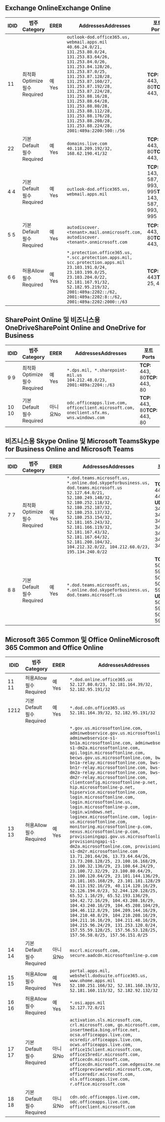 <!--THIS FILE IS AUTOMATICALLY GENERATED. MANUAL CHANGES WILL BE OVERWRITTEN.-->
<!--Please contact the Office 365 Endpoints team with any questions.-->
<!--USGovDoD endpoints version 2018082900-->
<!--File generated 2018-09-28 14:38:18.5431-->

## <a name="exchange-online"></a><span data-ttu-id="45c2c-101">Exchange Online</span><span class="sxs-lookup"><span data-stu-id="45c2c-101">Exchange Online</span></span>

<span data-ttu-id="45c2c-102">ID</span><span class="sxs-lookup"><span data-stu-id="45c2c-102">ID</span></span> | <span data-ttu-id="45c2c-103">범주</span><span class="sxs-lookup"><span data-stu-id="45c2c-103">Category</span></span> | <span data-ttu-id="45c2c-104">ER</span><span class="sxs-lookup"><span data-stu-id="45c2c-104">ER</span></span> | <span data-ttu-id="45c2c-105">Addresses</span><span class="sxs-lookup"><span data-stu-id="45c2c-105">Addresses</span></span> | <span data-ttu-id="45c2c-106">포트</span><span class="sxs-lookup"><span data-stu-id="45c2c-106">Ports</span></span>
-- | -------------------- | --- | ---------------------------------------------------------------------------------------------------------------------------------------------------------------------------------------------------------------------------------------------------------------------------------------------------------------------------------------------------------------------------------------------- | -------------------------------
<span data-ttu-id="45c2c-107">1</span><span class="sxs-lookup"><span data-stu-id="45c2c-107">1</span></span> | <span data-ttu-id="45c2c-108">최적화</span><span class="sxs-lookup"><span data-stu-id="45c2c-108">Optimize</span></span><BR><span data-ttu-id="45c2c-109">필수</span><span class="sxs-lookup"><span data-stu-id="45c2c-109">Required</span></span> | <span data-ttu-id="45c2c-110">예</span><span class="sxs-lookup"><span data-stu-id="45c2c-110">Yes</span></span> | `outlook-dod.office365.us, webmail.apps.mil`<BR>`40.66.24.0/21, 131.253.80.0/24, 131.253.83.64/26, 131.253.84.0/26, 131.253.84.128/26, 131.253.87.0/25, 131.253.87.128/28, 131.253.87.160/27, 131.253.87.192/28, 131.253.87.224/28, 131.253.88.16/28, 131.253.88.64/28, 131.253.88.80/28, 131.253.88.112/28, 131.253.88.176/28, 131.253.88.208/28, 131.253.88.224/28, 2001:489a:2200:500::/56` | <span data-ttu-id="45c2c-111">**TCP:** 443, 80</span><span class="sxs-lookup"><span data-stu-id="45c2c-111">**TCP:** 443, 80</span></span>
<span data-ttu-id="45c2c-112">2</span><span class="sxs-lookup"><span data-stu-id="45c2c-112">2</span></span> | <span data-ttu-id="45c2c-113">기본</span><span class="sxs-lookup"><span data-stu-id="45c2c-113">Default</span></span><BR><span data-ttu-id="45c2c-114">필수</span><span class="sxs-lookup"><span data-stu-id="45c2c-114">Required</span></span> | <span data-ttu-id="45c2c-115">예</span><span class="sxs-lookup"><span data-stu-id="45c2c-115">Yes</span></span> | `domains.live.com`<BR>`40.118.209.192/32, 168.62.190.41/32` | <span data-ttu-id="45c2c-116">**TCP:** 443, 80</span><span class="sxs-lookup"><span data-stu-id="45c2c-116">**TCP:** 443, 80</span></span>
<span data-ttu-id="45c2c-117">4 </span><span class="sxs-lookup"><span data-stu-id="45c2c-117">4</span></span> | <span data-ttu-id="45c2c-118">기본</span><span class="sxs-lookup"><span data-stu-id="45c2c-118">Default</span></span><BR><span data-ttu-id="45c2c-119">필수</span><span class="sxs-lookup"><span data-stu-id="45c2c-119">Required</span></span> | <span data-ttu-id="45c2c-120">예</span><span class="sxs-lookup"><span data-stu-id="45c2c-120">Yes</span></span> | `outlook-dod.office365.us, webmail.apps.mil` | <span data-ttu-id="45c2c-121">**TCP:** 143, 25, 587, 993, 995</span><span class="sxs-lookup"><span data-stu-id="45c2c-121">**TCP:** 143, 25, 587, 993, 995</span></span>
<span data-ttu-id="45c2c-122">5 </span><span class="sxs-lookup"><span data-stu-id="45c2c-122">5</span></span> | <span data-ttu-id="45c2c-123">기본</span><span class="sxs-lookup"><span data-stu-id="45c2c-123">Default</span></span><BR><span data-ttu-id="45c2c-124">필수</span><span class="sxs-lookup"><span data-stu-id="45c2c-124">Required</span></span> | <span data-ttu-id="45c2c-125">예</span><span class="sxs-lookup"><span data-stu-id="45c2c-125">Yes</span></span> | `autodiscover.<tenant>.mail.onmicrosoft.com, autodiscover.<tenant>.onmicrosoft.com` | <span data-ttu-id="45c2c-126">**TCP:** 443, 80</span><span class="sxs-lookup"><span data-stu-id="45c2c-126">**TCP:** 443, 80</span></span>
<span data-ttu-id="45c2c-127">6 </span><span class="sxs-lookup"><span data-stu-id="45c2c-127">6</span></span> | <span data-ttu-id="45c2c-128">허용</span><span class="sxs-lookup"><span data-stu-id="45c2c-128">Allow</span></span><BR><span data-ttu-id="45c2c-129">필수</span><span class="sxs-lookup"><span data-stu-id="45c2c-129">Required</span></span> | <span data-ttu-id="45c2c-130">예</span><span class="sxs-lookup"><span data-stu-id="45c2c-130">Yes</span></span> | `*.protection.office365.us, *.scc.protection.apps.mil, scc.protection.apps.mil`<BR>`23.103.191.0/24, 23.103.199.0/25, 23.103.204.0/22, 52.181.167.91/32, 52.182.95.219/32, 2001:489a:2202::/62, 2001:489a:2202:8::/62, 2001:489a:2202:2000::/63` | <span data-ttu-id="45c2c-131">**TCP:** 25, 443</span><span class="sxs-lookup"><span data-stu-id="45c2c-131">**TCP:** 25, 443</span></span>

## <a name="sharepoint-online-and-onedrive-for-business"></a><span data-ttu-id="45c2c-132">SharePoint Online 및 비즈니스용 OneDrive</span><span class="sxs-lookup"><span data-stu-id="45c2c-132">SharePoint Online and OneDrive for Business</span></span>

<span data-ttu-id="45c2c-133">ID</span><span class="sxs-lookup"><span data-stu-id="45c2c-133">ID</span></span> | <span data-ttu-id="45c2c-134">범주</span><span class="sxs-lookup"><span data-stu-id="45c2c-134">Category</span></span> | <span data-ttu-id="45c2c-135">ER</span><span class="sxs-lookup"><span data-stu-id="45c2c-135">ER</span></span> | <span data-ttu-id="45c2c-136">Addresses</span><span class="sxs-lookup"><span data-stu-id="45c2c-136">Addresses</span></span> | <span data-ttu-id="45c2c-137">포트</span><span class="sxs-lookup"><span data-stu-id="45c2c-137">Ports</span></span>
-- | -------------------- | --- | ---------------------------------------------------------------------------------------- | ----------------
<span data-ttu-id="45c2c-138">9 </span><span class="sxs-lookup"><span data-stu-id="45c2c-138">9</span></span> | <span data-ttu-id="45c2c-139">최적화</span><span class="sxs-lookup"><span data-stu-id="45c2c-139">Optimize</span></span><BR><span data-ttu-id="45c2c-140">필수</span><span class="sxs-lookup"><span data-stu-id="45c2c-140">Required</span></span> | <span data-ttu-id="45c2c-141">예</span><span class="sxs-lookup"><span data-stu-id="45c2c-141">Yes</span></span> | `*.dps.mil, *.sharepoint-mil.us`<BR>`104.212.48.0/23, 2001:489a:2204::/63` | <span data-ttu-id="45c2c-142">**TCP:** 443, 80</span><span class="sxs-lookup"><span data-stu-id="45c2c-142">**TCP:** 443, 80</span></span>
<span data-ttu-id="45c2c-143">10 </span><span class="sxs-lookup"><span data-stu-id="45c2c-143">10</span></span> | <span data-ttu-id="45c2c-144">기본</span><span class="sxs-lookup"><span data-stu-id="45c2c-144">Default</span></span><BR><span data-ttu-id="45c2c-145">필수</span><span class="sxs-lookup"><span data-stu-id="45c2c-145">Required</span></span> | <span data-ttu-id="45c2c-146">아니요</span><span class="sxs-lookup"><span data-stu-id="45c2c-146">No</span></span> | `odc.officeapps.live.com, officeclient.microsoft.com, oneclient.sfx.ms, wns.windows.com` | <span data-ttu-id="45c2c-147">**TCP:** 443, 80</span><span class="sxs-lookup"><span data-stu-id="45c2c-147">**TCP:** 443, 80</span></span>

## <a name="skype-for-business-online-and-microsoft-teams"></a><span data-ttu-id="45c2c-148">비즈니스용 Skype Online 및 Microsoft Teams</span><span class="sxs-lookup"><span data-stu-id="45c2c-148">Skype for Business Online and Microsoft Teams</span></span>

<span data-ttu-id="45c2c-149">ID</span><span class="sxs-lookup"><span data-stu-id="45c2c-149">ID</span></span> | <span data-ttu-id="45c2c-150">범주</span><span class="sxs-lookup"><span data-stu-id="45c2c-150">Category</span></span> | <span data-ttu-id="45c2c-151">ER</span><span class="sxs-lookup"><span data-stu-id="45c2c-151">ER</span></span> | <span data-ttu-id="45c2c-152">Addresses</span><span class="sxs-lookup"><span data-stu-id="45c2c-152">Addresses</span></span> | <span data-ttu-id="45c2c-153">포트</span><span class="sxs-lookup"><span data-stu-id="45c2c-153">Ports</span></span>
-- | -------------------- | --- | -------------------------------------------------------------------------------------------------------------------------------------------------------------------------------------------------------------------------------------------------------------------------------------------------------------------------------------------------------- | --------------------------------------------------
<span data-ttu-id="45c2c-154">7 </span><span class="sxs-lookup"><span data-stu-id="45c2c-154">7</span></span> | <span data-ttu-id="45c2c-155">최적화</span><span class="sxs-lookup"><span data-stu-id="45c2c-155">Optimize</span></span><BR><span data-ttu-id="45c2c-156">필수</span><span class="sxs-lookup"><span data-stu-id="45c2c-156">Required</span></span> | <span data-ttu-id="45c2c-157">예</span><span class="sxs-lookup"><span data-stu-id="45c2c-157">Yes</span></span> | `*.dod.teams.microsoft.us, *.online.dod.skypeforbusiness.us, dod.teams.microsoft.us`<BR>`52.127.64.0/21, 52.180.249.148/32, 52.180.252.118/32, 52.180.252.187/32, 52.180.253.137/32, 52.180.253.154/32, 52.181.165.243/32, 52.181.166.119/32, 52.181.167.43/32, 52.181.167.64/32, 52.181.200.104/32, 104.212.32.0/22, 104.212.60.0/23, 195.134.240.0/22` | <span data-ttu-id="45c2c-158">**TCP:** 443</span><span class="sxs-lookup"><span data-stu-id="45c2c-158">**TCP:** 443</span></span><BR><span data-ttu-id="45c2c-159">**UDP:** 3478, 3479, 3480, 3481</span><span class="sxs-lookup"><span data-stu-id="45c2c-159">**UDP:** 3478, 3479, 3480, 3481</span></span>
<span data-ttu-id="45c2c-160">8 </span><span class="sxs-lookup"><span data-stu-id="45c2c-160">8</span></span> | <span data-ttu-id="45c2c-161">기본</span><span class="sxs-lookup"><span data-stu-id="45c2c-161">Default</span></span><BR><span data-ttu-id="45c2c-162">필수</span><span class="sxs-lookup"><span data-stu-id="45c2c-162">Required</span></span> | <span data-ttu-id="45c2c-163">예</span><span class="sxs-lookup"><span data-stu-id="45c2c-163">Yes</span></span> | `*.dod.teams.microsoft.us, *.online.dod.skypeforbusiness.us, dod.teams.microsoft.us` | <span data-ttu-id="45c2c-164">**TCP:** 5061, 50000-59999</span><span class="sxs-lookup"><span data-stu-id="45c2c-164">**TCP:** 5061, 50000-59999</span></span><BR><span data-ttu-id="45c2c-165">**UDP:** 50000-59999</span><span class="sxs-lookup"><span data-stu-id="45c2c-165">**UDP:** 50000-59999</span></span>

## <a name="microsoft-365-common-and-office-online"></a><span data-ttu-id="45c2c-166">Microsoft 365 Common 및 Office Online</span><span class="sxs-lookup"><span data-stu-id="45c2c-166">Microsoft 365 Common and Office Online</span></span>

<span data-ttu-id="45c2c-167">ID</span><span class="sxs-lookup"><span data-stu-id="45c2c-167">ID</span></span> | <span data-ttu-id="45c2c-168">범주</span><span class="sxs-lookup"><span data-stu-id="45c2c-168">Category</span></span> | <span data-ttu-id="45c2c-169">ER</span><span class="sxs-lookup"><span data-stu-id="45c2c-169">ER</span></span> | <span data-ttu-id="45c2c-170">Addresses</span><span class="sxs-lookup"><span data-stu-id="45c2c-170">Addresses</span></span> | <span data-ttu-id="45c2c-171">포트</span><span class="sxs-lookup"><span data-stu-id="45c2c-171">Ports</span></span>
-- | ------------------- | --- | ---------------------------------------------------------------------------------------------------------------------------------------------------------------------------------------------------------------------------------------------------------------------------------------------------------------------------------------------------------------------------------------------------------------------------------------------------------------------------------------------------------------------------------------------------------------------------------------------------------------------------------------------------------------------------------------------------------------------------------------------------------------------------------------------------------------------------------------------------------------------------------------------------------------------------------------------------------------------------------------------------------------------------------------------------------------------------------------------------------------------------------------------------------------------------------------------------------------------------------------------------------------------------------------------------------------------------------------------------------------------------------------------------------------------------------------------------------------------------------------------------- | ----------------
<span data-ttu-id="45c2c-172">11 </span><span class="sxs-lookup"><span data-stu-id="45c2c-172">11</span></span> | <span data-ttu-id="45c2c-173">허용</span><span class="sxs-lookup"><span data-stu-id="45c2c-173">Allow</span></span><BR><span data-ttu-id="45c2c-174">필수</span><span class="sxs-lookup"><span data-stu-id="45c2c-174">Required</span></span> | <span data-ttu-id="45c2c-175">예</span><span class="sxs-lookup"><span data-stu-id="45c2c-175">Yes</span></span> | `*.dod.online.office365.us`<BR>`52.127.80.0/23, 52.181.164.39/32, 52.182.95.191/32` | <span data-ttu-id="45c2c-176">**TCP:** 443</span><span class="sxs-lookup"><span data-stu-id="45c2c-176">**TCP:** 443</span></span>
<span data-ttu-id="45c2c-177">12</span><span class="sxs-lookup"><span data-stu-id="45c2c-177">12</span></span> | <span data-ttu-id="45c2c-178">기본</span><span class="sxs-lookup"><span data-stu-id="45c2c-178">Default</span></span><BR><span data-ttu-id="45c2c-179">필수</span><span class="sxs-lookup"><span data-stu-id="45c2c-179">Required</span></span> | <span data-ttu-id="45c2c-180">예</span><span class="sxs-lookup"><span data-stu-id="45c2c-180">Yes</span></span> | `*.dod.cdn.office365.us`<BR>`52.181.164.39/32, 52.182.95.191/32` | <span data-ttu-id="45c2c-181">**TCP:** 443</span><span class="sxs-lookup"><span data-stu-id="45c2c-181">**TCP:** 443</span></span>
<span data-ttu-id="45c2c-182">13 </span><span class="sxs-lookup"><span data-stu-id="45c2c-182">13</span></span> | <span data-ttu-id="45c2c-183">허용</span><span class="sxs-lookup"><span data-stu-id="45c2c-183">Allow</span></span><BR><span data-ttu-id="45c2c-184">필수</span><span class="sxs-lookup"><span data-stu-id="45c2c-184">Required</span></span> | <span data-ttu-id="45c2c-185">예</span><span class="sxs-lookup"><span data-stu-id="45c2c-185">Yes</span></span> | `*.gov.us.microsoftonline.com, adminwebservice.gov.us.microsoftonline.com, adminwebservice-s1-bn1a.microsoftonline.com, adminwebservice-s1-dm2a.microsoftonline.com, api.login.microsoftonline.com, becws.gov.us.microsoftonline.com, bws-s1-bn1a-relay.microsoftonline.com, bws-s1-bn1r-relay.microsoftonline.com, bws-s1-dm2a-relay.microsoftonline.com, bws-s1-dm2r-relay.microsoftonline.com, clientconfig.microsoftonline-p.net, hip.microsoftonline-p.net, hipservice.microsoftonline.com, login.microsoftonline.com, login.microsoftonline.us, login.microsoftonline-p.com, login.windows.net, loginex.microsoftonline.com, login-us.microsoftonline.com, monitoring.microsoftonline-p.com, nexus.microsoftonline-p.com, provisioningapi.gov.us.microsoftonline.com, provisioningapi-s1-dm2a.microsoftonline.com, provisioningapi-s1-dm2r.microsoftonline.com`<BR>`13.71.201.64/26, 13.73.64.64/26, 13.73.208.128/25, 23.100.16.168/29, 23.100.32.136/29, 23.100.64.24/29, 23.100.72.32/29, 23.100.80.64/29, 23.100.120.64/29, 23.101.144.136/29, 23.101.165.168/29, 23.101.181.128/29, 40.113.192.16/29, 40.114.120.16/29, 52.126.194.0/23, 52.244.120.128/25, 65.52.1.16/29, 65.52.193.136/29, 104.42.72.16/29, 104.43.208.16/29, 104.43.240.16/29, 104.45.208.104/29, 104.46.112.8/29, 104.209.144.16/29, 104.210.48.8/29, 104.210.208.16/29, 104.211.16.16/29, 104.211.48.16/29, 104.215.96.24/29, 131.253.120.0/24, 157.55.59.128/25, 157.56.53.128/25, 157.56.58.0/25, 157.56.151.0/25` | <span data-ttu-id="45c2c-186">**TCP:** 443</span><span class="sxs-lookup"><span data-stu-id="45c2c-186">**TCP:** 443</span></span>
<span data-ttu-id="45c2c-187">14 </span><span class="sxs-lookup"><span data-stu-id="45c2c-187">14</span></span> | <span data-ttu-id="45c2c-188">기본</span><span class="sxs-lookup"><span data-stu-id="45c2c-188">Default</span></span><BR><span data-ttu-id="45c2c-189">필수</span><span class="sxs-lookup"><span data-stu-id="45c2c-189">Required</span></span> | <span data-ttu-id="45c2c-190">아니요</span><span class="sxs-lookup"><span data-stu-id="45c2c-190">No</span></span> | `mscrl.microsoft.com, secure.aadcdn.microsoftonline-p.com` | <span data-ttu-id="45c2c-191">**TCP:** 443</span><span class="sxs-lookup"><span data-stu-id="45c2c-191">**TCP:** 443</span></span>
<span data-ttu-id="45c2c-192">15 </span><span class="sxs-lookup"><span data-stu-id="45c2c-192">15</span></span> | <span data-ttu-id="45c2c-193">허용</span><span class="sxs-lookup"><span data-stu-id="45c2c-193">Allow</span></span><BR><span data-ttu-id="45c2c-194">필수</span><span class="sxs-lookup"><span data-stu-id="45c2c-194">Required</span></span> | <span data-ttu-id="45c2c-195">예</span><span class="sxs-lookup"><span data-stu-id="45c2c-195">Yes</span></span> | `portal.apps.mil, webshell.dodsuite.office365.us, www.ohome.apps.mil`<BR>`52.180.251.166/32, 52.181.160.19/32, 52.181.160.113/32, 52.182.92.132/32` | <span data-ttu-id="45c2c-196">**TCP:** 443</span><span class="sxs-lookup"><span data-stu-id="45c2c-196">**TCP:** 443</span></span>
<span data-ttu-id="45c2c-197">16 </span><span class="sxs-lookup"><span data-stu-id="45c2c-197">16</span></span> | <span data-ttu-id="45c2c-198">허용</span><span class="sxs-lookup"><span data-stu-id="45c2c-198">Allow</span></span><BR><span data-ttu-id="45c2c-199">필수</span><span class="sxs-lookup"><span data-stu-id="45c2c-199">Required</span></span> | <span data-ttu-id="45c2c-200">예</span><span class="sxs-lookup"><span data-stu-id="45c2c-200">Yes</span></span> | `*.osi.apps.mil`<BR>`52.127.72.0/21` | <span data-ttu-id="45c2c-201">**TCP:** 443</span><span class="sxs-lookup"><span data-stu-id="45c2c-201">**TCP:** 443</span></span>
<span data-ttu-id="45c2c-202">17 </span><span class="sxs-lookup"><span data-stu-id="45c2c-202">17</span></span> | <span data-ttu-id="45c2c-203">기본</span><span class="sxs-lookup"><span data-stu-id="45c2c-203">Default</span></span><BR><span data-ttu-id="45c2c-204">필수</span><span class="sxs-lookup"><span data-stu-id="45c2c-204">Required</span></span> | <span data-ttu-id="45c2c-205">아니요</span><span class="sxs-lookup"><span data-stu-id="45c2c-205">No</span></span> | `activation.sls.microsoft.com, crl.microsoft.com, go.microsoft.com, insertmedia.bing.office.net, ocsa.officeapps.live.com, ocsredir.officeapps.live.com, ocws.officeapps.live.com, office15client.microsoft.com, office15redir.microsoft.com, officecdn.microsoft.com, officecdn.microsoft.com.edgesuite.net, officepreviewredir.microsoft.com, officeredir.microsoft.com, ols.officeapps.live.com, r.office.microsoft.com` | <span data-ttu-id="45c2c-206">**TCP:** 443, 80</span><span class="sxs-lookup"><span data-stu-id="45c2c-206">**TCP:** 443, 80</span></span>
<span data-ttu-id="45c2c-207">18 </span><span class="sxs-lookup"><span data-stu-id="45c2c-207">18</span></span> | <span data-ttu-id="45c2c-208">기본</span><span class="sxs-lookup"><span data-stu-id="45c2c-208">Default</span></span><BR><span data-ttu-id="45c2c-209">필수</span><span class="sxs-lookup"><span data-stu-id="45c2c-209">Required</span></span> | <span data-ttu-id="45c2c-210">아니요</span><span class="sxs-lookup"><span data-stu-id="45c2c-210">No</span></span> | `cdn.odc.officeapps.live.com, odc.officeapps.live.com, officeclient.microsoft.com` | <span data-ttu-id="45c2c-211">**TCP:** 443, 80</span><span class="sxs-lookup"><span data-stu-id="45c2c-211">**TCP:** 443, 80</span></span>
